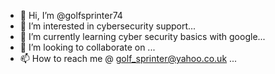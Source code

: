 - 👋 Hi, I’m @golfsprinter74
- 👀 I’m interested in cybersecurity support...
- 🌱 I’m currently learning cyber security basics with google...
- 💞️ I’m looking to collaborate on ...
- 📫 How to reach me @ golf_sprinter@yahoo.co.uk  ...

<!---
golfsprinter74/golfsprinter74 is a ✨ special ✨ repository because its `README.md` (this file) appears on your GitHub profile.
You can click the Preview link to take a look at your changes.
--->
